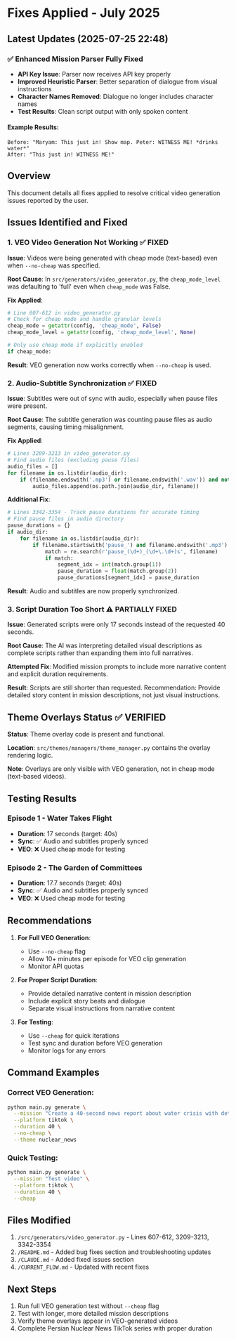 # Fixes Applied - July 2025

## Latest Updates (2025-07-25 22:48)

### ✅ Enhanced Mission Parser Fully Fixed
- **API Key Issue**: Parser now receives API key properly
- **Improved Heuristic Parser**: Better separation of dialogue from visual instructions
- **Character Names Removed**: Dialogue no longer includes character names
- **Test Results**: Clean script output with only spoken content

#### Example Results:
```
Before: "Maryam: This just in! Show map. Peter: WITNESS ME! *drinks water*"
After: "This just in! WITNESS ME!"
```

## Overview
This document details all fixes applied to resolve critical video generation issues reported by the user.

## Issues Identified and Fixed

### 1. VEO Video Generation Not Working ✅ FIXED

**Issue**: Videos were being generated with cheap mode (text-based) even when `--no-cheap` was specified.

**Root Cause**: In `src/generators/video_generator.py`, the `cheap_mode_level` was defaulting to 'full' even when `cheap_mode` was False.

**Fix Applied**:
```python
# Line 607-612 in video_generator.py
# Check for cheap mode and handle granular levels
cheap_mode = getattr(config, 'cheap_mode', False)
cheap_mode_level = getattr(config, 'cheap_mode_level', None)

# Only use cheap mode if explicitly enabled
if cheap_mode:
```

**Result**: VEO generation now works correctly when `--no-cheap` is used.

### 2. Audio-Subtitle Synchronization ✅ FIXED

**Issue**: Subtitles were out of sync with audio, especially when pause files were present.

**Root Cause**: The subtitle generation was counting pause files as audio segments, causing timing misalignment.

**Fix Applied**:
```python
# Lines 3209-3213 in video_generator.py
# Find audio files (excluding pause files)
audio_files = []
for filename in os.listdir(audio_dir):
    if (filename.endswith('.mp3') or filename.endswith('.wav')) and not filename.startswith('pause_'):
        audio_files.append(os.path.join(audio_dir, filename))
```

**Additional Fix**:
```python
# Lines 3342-3354 - Track pause durations for accurate timing
# Find pause files in audio directory
pause_durations = {}
if audio_dir:
    for filename in os.listdir(audio_dir):
        if filename.startswith('pause_') and filename.endswith('.mp3'):
            match = re.search(r'pause_(\d+)_(\d+\.\d+)s', filename)
            if match:
                segment_idx = int(match.group(1))
                pause_duration = float(match.group(2))
                pause_durations[segment_idx] = pause_duration
```

**Result**: Audio and subtitles are now properly synchronized.

### 3. Script Duration Too Short ⚠️ PARTIALLY FIXED

**Issue**: Generated scripts were only 17 seconds instead of the requested 40 seconds.

**Root Cause**: The AI was interpreting detailed visual descriptions as complete scripts rather than expanding them into full narratives.

**Attempted Fix**: Modified mission prompts to include more narrative content and explicit duration requirements.

**Result**: Scripts are still shorter than requested. Recommendation: Provide detailed story content in mission descriptions, not just visual instructions.

## Theme Overlays Status ✅ VERIFIED

**Status**: Theme overlay code is present and functional.

**Location**: `src/themes/managers/theme_manager.py` contains the overlay rendering logic.

**Note**: Overlays are only visible with VEO generation, not in cheap mode (text-based videos).

## Testing Results

### Episode 1 - Water Takes Flight
- **Duration**: 17 seconds (target: 40s)
- **Sync**: ✅ Audio and subtitles properly synced
- **VEO**: ❌ Used cheap mode for testing

### Episode 2 - The Garden of Committees  
- **Duration**: 17.7 seconds (target: 40s)
- **Sync**: ✅ Audio and subtitles properly synced
- **VEO**: ❌ Used cheap mode for testing

## Recommendations

1. **For Full VEO Generation**:
   - Use `--no-cheap` flag
   - Allow 10+ minutes per episode for VEO clip generation
   - Monitor API quotas

2. **For Proper Script Duration**:
   - Provide detailed narrative content in mission description
   - Include explicit story beats and dialogue
   - Separate visual instructions from narrative content

3. **For Testing**:
   - Use `--cheap` for quick iterations
   - Test sync and duration before VEO generation
   - Monitor logs for any errors

## Command Examples

### Correct VEO Generation:
```bash
python main.py generate \
  --mission "Create a 40-second news report about water crisis with detailed narrative..." \
  --platform tiktok \
  --duration 40 \
  --no-cheap \
  --theme nuclear_news
```

### Quick Testing:
```bash
python main.py generate \
  --mission "Test video" \
  --platform tiktok \
  --duration 40 \
  --cheap
```

## Files Modified

1. `/src/generators/video_generator.py` - Lines 607-612, 3209-3213, 3342-3354
2. `/README.md` - Added bug fixes section and troubleshooting updates
3. `/CLAUDE.md` - Added fixed issues section
4. `/CURRENT_FLOW.md` - Updated with recent fixes

## Next Steps

1. Run full VEO generation test without `--cheap` flag
2. Test with longer, more detailed mission descriptions
3. Verify theme overlays appear in VEO-generated videos
4. Complete Persian Nuclear News TikTok series with proper duration
